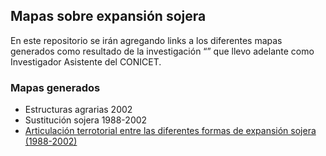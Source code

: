 ## Mapas sobre expansión sojera
En este repositorio se irán agregando links a los diferentes mapas generados como resultado de la investigación “” que llevo adelante como Investigador Asistente del CONICET.

### Mapas generados
- Estructuras agrarias 2002
- Sustitución sojera 1988-2002
- [Articulación terrotorial entre las diferentes formas de expansión sojera (1988-2002)](maps/03_articulacion_soja.html)

